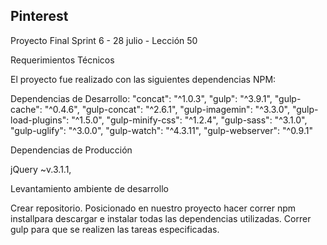 ## Pinterest
Proyecto Final Sprint 6 - 28 julio - Lección 50


Requerimientos Técnicos

El proyecto fue realizado con las siguientes dependencias NPM:

Dependencias de Desarrollo: 
    "concat": "^1.0.3",
    "gulp": "^3.9.1",
    "gulp-cache": "^0.4.6",
    "gulp-concat": "^2.6.1",
    "gulp-imagemin": "^3.3.0",
    "gulp-load-plugins": "^1.5.0",
    "gulp-minify-css": "^1.2.4",
    "gulp-sass": "^3.1.0",
    "gulp-uglify": "^3.0.0",
    "gulp-watch": "^4.3.11",
    "gulp-webserver": "^0.9.1"

Dependencias de Producción

jQuery ~v.3.1.1,

Levantamiento ambiente de desarrollo

Crear repositorio.
Posicionado en nuestro proyecto hacer correr npm installpara descargar e instalar todas las dependencias utilizadas.
Correr gulp para que se realizen las tareas especificadas.
